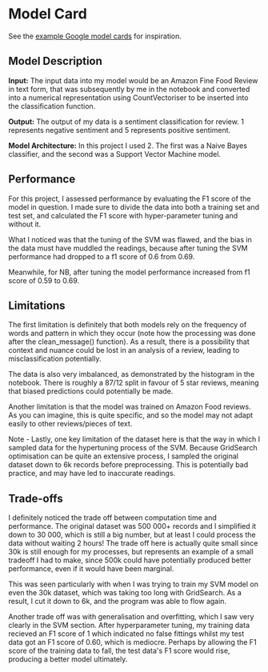 # Model Card

See the [example Google model cards](https://modelcards.withgoogle.com/model-reports) for inspiration. 

## Model Description

**Input:** The input data into my model would be an Amazon Fine Food Review in text form, that was subsequently by me in the notebook and converted into a numerical representation using CountVectoriser to be inserted into the classification function.

**Output:** The output of my data is a sentiment classification for review. 1 represents negative sentiment and 5 represents positive sentiment. 

**Model Architecture:** In this project I used 2. The first was a Naive Bayes classifier, and the second was a Support Vector Machine model.

## Performance

For this project, I assessed performance by evaluating the F1 score of the model in question. I made sure to divide the data into both a training set and test set, and calculated the F1 score with hyper-parameter tuning and without it.

What I noticed was that the tuning of the SVM was flawed, and the bias in the data must have muddled the readings, because after tuning the SVM performance had dropped to a f1 score of 0.6 from 0.69.

Meanwhile, for NB, after tuning the model performance increased from f1 score of 0.59 to 0.69.

## Limitations

The first limitation is definitely that both models rely on the frequency of words and pattern in which they occur (note how the processing was done after the clean_message() function). As a result, there is a possibility that context and nuance could be lost in an analysis of a review, leading to misclassification potentially. 

The data is also very imbalanced, as demonstrated by the histogram in the notebook. There is roughly a 87/12 split in favour of 5 star reviews, meaning that biased predictions could potentially be made.

Another limitation is that the model was trained on Amazon Food reviews. As you can imagine, this is quite specific, and so the model may not adapt easily to other reviews/pieces of text.

Note - Lastly, one key limitation of the dataset here is that the way in which I sampled data for the hypertuning process of the SVM. Because GridSearch optimisation can be quite an extensive process, I sampled the original dataset down to 6k records before preprocessing. This is potentially bad practice, and may have led to inaccurate readings.

## Trade-offs

I definitely noticed the trade off between computation time and performance. The original dataset was 500 000+ records and I simplified it down to 30 000, which is still a big number, but at least I could process the data without waiting 2 hours! The trade off here is actually quite small since 30k is still enough for my processes, but represents an example of a small tradeoff I had to make, since 500k could have potentially produced better performance, even if it would have been marginal.

This was seen particularly with when I was trying to train my SVM model on even the 30k dataset, which was taking too long with GridSearch. As a result, I cut it down to 6k, and the program was able to flow again.

Another trade off was with generalisation and overfitting, which I saw very clearly in the SVM section. After hyperparameter tuning, my training data recieved an F1 score of 1 which indicated no false fittings whilst my test data got an F1 score of 0.60, which is mediocre. Perhaps by allowing the F1 score of the training data to fall, the test data's F1 score would rise, producing a better model ultimately. 



